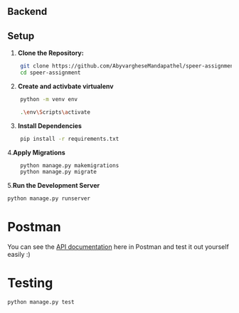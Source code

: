 ## Backend

## Setup

1. **Clone the Repository:**

```bash
    git clone https://github.com/AbyvargheseMandapathel/speer-assignment.git
    cd speer-assignment
```
2. **Create and activbate virtualenv**
```bash
    python -m venv env
```

```bash
    .\env\Scripts\activate
```

3. **Install Dependencies**
```bash
    pip install -r requirements.txt
```

4.**Apply Migrations**
```bash
    python manage.py makemigrations
    python manage.py migrate
```

5.**Run the Development Server**
```bash
python manage.py runserver
```

# Postman
You can see the [API documentation](https://documenter.getpostman.com/view/21242095/2s9YsGhYMc) here in Postman and test it out yourself easily :)

# Testing

```bash
python manage.py test
```


